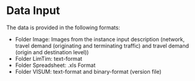 # Data Input

The  data is provided in the following formats:
-	Folder Image:	Images from the instance input description (network, travel demand (originating and terminating traffic) and travel demand (origin and destination level))
-	Folder LimTim:  text-format 
-	Folder Spreadsheet: .xls Format
-	Folder VISUM:  text-format and binary-format (version file)
